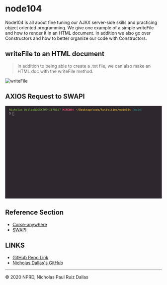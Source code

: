 # node104
Node104 is all about fine tuning our AJAX server-side skills and practicing object oriented programming. We give one example of a simple writeFile and how to render it in an HTML document. In addition we also go over Constructors and how to better organize our code with Constructors. 

## writeFile to an HTML document

> In addition to being able to create a .txt file, we can also make an HTML doc with the writeFile method. 

![writeFile](./Video/writeFile.gif)

## AXIOS Request to SWAPI

>

![starWars](./Video/starWars.gif)

## Reference Section 
- [Corse-anywhere](https://github.com/aydinsenih/cors-anywhere)
- [SWAPI](https://swapi.dev/documentation#javascript)

## LINKS

- [GitHub Repo Link](https://github.com/nicholasd-uci/node104)
- [Nicholas Dallas's GitHub](https://github.com/nicholasd-uci)

- - -
© 2020 NPRD, Nicholas Paul Ruiz Dallas